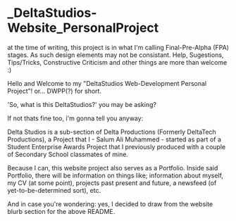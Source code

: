 # _DeltaStudios-Website_PersonalProject

<DISCLAIMER> at the time of writing, this project is in what I'm calling Final-Pre-Alpha (FPA) stages. As such design elements may not be consistant. Help, Sugestions, Tips/Tricks, Constructive Criticism  and other things are more than welcome :)

Hello and Welcome to my "DeltaStudios Web-Development Personal Project"! or... DWPP(?) for short.

'So, what is this DeltaStudios?' you may be asking?

If not thats fine too, i'm gonna tell you anyway:

Delta Studios is a sub-section of Delta Productions (Formerly DeltaTech Productions), a Project that I - Salum Ali Muhammed - started as part of a Student Enterprise Awards Project that I previously produced with a couple of Secondary School classmates of mine. 

Because I can, this website project also serves as a Portfolio. Inside said Portfolio, there will be information on things like; information about myself, my CV (at some point), projects past present and future, a newsfeed (of yet-to-be-determined sort), etc.

And in case you're wondering: yes, I decided to draw from the website blurb section for the above README.
